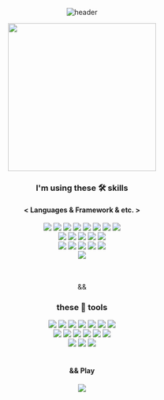 <!--
**Sangmin-Jeon/Sangmin-Jeon** is a ✨ _special_ ✨ repository because its `README.md` (this file) appears on your GitHub profile.

Here are some ideas to get you started:

- 🔭 I’m currently working on ...
- 🌱 I’m currently learning ...
- 👯 I’m looking to collaborate on ...
- 🤔 I’m looking for help with ...
- 💬 Ask me about ...
- 📫 How to reach me: ...
- 😄 Pronouns: ...
- ⚡ Fun fact: ...
-->
<div align="center">

![header](https://capsule-render.vercel.app/api?type=slice&color=d7e6fa&section=header&height=200&text=Hi%20there🐶&fontAlign=70&rotate=13&fontAlignY=25&descAlign=70.&descAlignY=44&fontColor=black)   

<img src="https://github.com/Sangmin-Jeon/Sangmin-Jeon/assets/59474775/9fe316d3-16dd-4e10-83f9-6dc14431bbb1.PNG"  width="300" height="300">
    
### I'm using these 🛠 skills  

#### < Languages & Framework & etc. >  
<p align="center">
    <img src="https://img.shields.io/badge/-Ros2-22314E?logo=ROS&logoColor=white"/> 
    <img src="https://img.shields.io/badge/-Python-3776AB?logo=Python&logoColor=white"/> 
    <img src="https://img.shields.io/badge/-Pytorch-EE4C2C?logo=Pytorch&logoColor=white"/> 
    <img src="https://img.shields.io/badge/-C++-00599C?logo=cplusplus&logoColor=white"/>  
    <img src="https://img.shields.io/badge/--A8B9CC?logo=C&logoColor=black"/>  
    <img src="https://img.shields.io/badge/-OpenCV-5C3EE8?logo=OpenCV&logoColor=white"/>  
    <img src="https://img.shields.io/badge/-Qt-41CD52?logo=Qt&logoColor=black"/>  
    <img src="https://img.shields.io/badge/-Flask-000000?logo=Flask&logoColor=white"/>  
    <br> 
        <img src="https://img.shields.io/badge/-Swift-white?logo=Swift&logoColor=orange"/> 
        <img src="https://img.shields.io/badge/-SwiftUI-black?logo=Swift&logoColor=blue"/>
        <img src="https://img.shields.io/badge/-Combine-black?logo=Swift&logoColor=blue"/>  
        <img src="https://img.shields.io/badge/-UIkit-orange?logo=Swift&logoColor=white"/>  
        <img src="https://img.shields.io/badge/-RxSwift-B7178C?logo=reactivex&logoColor=white"/>  
        <br>
            <img src="https://img.shields.io/badge/-MySQL-4479A1?logo=MySQL&logoColor=white"/>
            <img src="https://img.shields.io/badge/-FireBase-FFCA28?logo=FireBase&logoColor=white"/>  
            <img src="https://img.shields.io/badge/-JavaScript-F7DF1E?logo=javascript&logoColor=black"/>  
            <img src="https://img.shields.io/badge/-HTML-E34F26?logo=html5&logoColor=white"/>  
            <img src="https://img.shields.io/badge/-CSS-1572B6?logo=css3&logoColor=white"/>  
            <br>  
                <img src="https://img.shields.io/badge/-Verilog-9999FF?"/>
            <br>
        <br>
    <br>
</p>

&&
    
### these 🧰 tools
<img src="https://img.shields.io/badge/-Git-F05032?logo=Git&logoColor=white"/>
<img src="https://img.shields.io/badge/-Github-181717?logo=Github&logoColor=white"/>
<img src="https://img.shields.io/badge/-Xcode-147EFB?logo=Xcode&logoColor=white"/>
<img src="https://img.shields.io/badge/-VSCode-007ACC?logo=visualstudiocode&logoColor=white"/>
<img src="https://img.shields.io/badge/-Vim-019733?logo=Vim&logoColor=white"/>
<img src="https://img.shields.io/badge/-Bash-4EAA25?logo=GNU Bash&logoColor=black"/>
<img src="https://img.shields.io/badge/-Zsh-F15A24?logo=Zsh&logoColor=white"/>
    <br>
         <img src="https://img.shields.io/badge/-iOS-%23000000?logo=Apple&logoColor=white"/>
        <img src="https://img.shields.io/badge/-MacOS-white?logo=Apple&logoColor=black"/>
        <img src="https://img.shields.io/badge/-Ubuntu-E95420?logo=Ubuntu&logoColor=white"/>
        <img src="https://img.shields.io/badge/-Jetson-76B900?logo=Nvidia&logoColor=white"/>
        <img src="https://img.shields.io/badge/-Raspbian-A22846?logo=RaspberryPi&logoColor=white"/>
        <img src="https://img.shields.io/badge/-Arduino-00878F?logo=Arduino&logoColor=white"/>
        <br>
            <img src="https://img.shields.io/badge/-Jira-0052CC?logo=Jira&logoColor=white"/>
            <img src="https://img.shields.io/badge/-Slack-4A154B?logo=Slack&logoColor=white"/>
            <img src="https://img.shields.io/badge/-Notion-white?logo=Notion&logoColor=black"/>
        <br>
    <br>
    
#### && Play 
<img src="https://img.shields.io/badge/-Nintendo Switch-E60012?logo=nintendoswitch&logoColor=white"/>
    
</div>


